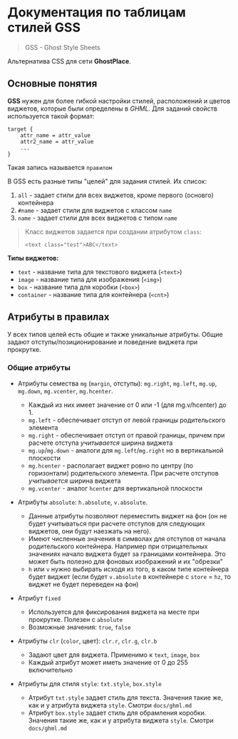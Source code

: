 # Документация по таблицам стилей GSS

> GSS - Ghost Style Sheets

Альтернатива CSS для сети **GhostPlace**.

## Основные понятия

**GSS** нужен для более гибкой настройки стилей, расположений и цветов виджетов, которые были определены в *GHML*. Для заданий свойств используется такой формат:

```
target {
    attr_name = attr_value
    attr2_name = attr_value
    ...
}
```

Такая запись называется `правилом`

В GSS есть разные типы "целей" для задания стилей. Их список:

1. `all` - задает стили для всех виджетов, кроме первого (основго) контейнера
2. `#name` - задает стили для виджетов с классом `name`
3. `name` - задает стили для всех виджетов с типом `name` 

> Класс виджетов задается при создании атрибутом `class`:
>
> `<text class="test">ABC</text>`

**Типы виджетов:**

- `text` - название типа для текстового виджета (`<text>`)
- `image` - название типа для изображения (`<img>`)
- `box` - название типа для коробки (`<box>`)
- `container` - название типа для контейнера (`<cnt>`)

## Атрибуты в правилах

У всех типов целей есть общие и также уникальные атрибуты. Общие задают отступы/позиционирование и поведение виджета при прокрутке.

### Общие атрибуты

- Атрибуты семества `mg` (`margin`, отступы): `mg.right`, `mg.left`, `mg.up`, `mg.down`, `mg.vcenter`, `mg.hcenter`. 
  - Каждый из них имеет значение от 0 или -1 (для mg.v/hcenter) до 1. 
  - `mg.left` - обеспечивает отступ от левой границы родительского элемента
  - `mg.right` - обеспечивает отступ от правой границы, причем при расчете отступа _учитывается_ ширина виджета
  - `mg.up`/`mg.down` - аналоги для `mg.left`/`mg.right` но в вертикальной плоскости
  - `mg.hcenter` - располагает виджет ровно по центру (по горизонтали) родительского элемента. При расчете отступов _учитывается_ ширина виджета
  - `mg.vcenter` - аналог `hcenter` для вертикальной плоскости

- Атрибуты `absolute`: `h.absolute`, `v.absolute`.
  - Данные атрибуты позволяют переместить виджет на фон (он не будет учитываться при расчете отступов для следующих виджетов, они будут наезжать на него).
  - Имеют численные значения в символах для отступов от начала родительского контейнера. Например при отрицательных значениях начало виджета будет за границами контейнера. Это может быть полезно для фоновых изображений и их "обрезки"
  - `h` или `v` нужно выбирать исходя из того, в каком типе контейнера будет виджет (если будет `v.absolute` в контейнере с `store` = `hz`, то виджет не будет переведен на фон)

- Атрибут `fixed`
  - Используется для фиксирования виджета на месте при прокрутке. Полезен с `absolute`
  - Возможные значения: `true`, `false`

- Атрибуты `clr` (`color`, цвет): `clr.r`, `clr.g`, `clr.b`
  - Задают цвет для виджета. Применимо к `text`, `image`, `box`
  - Каждый атрибут может иметь значение от 0 до 255 включительно

- Атрибуты для стиля `style`: `txt.style`, `box.style`
  - Атрибут `txt.style` задает стиль для текста. Значения такие же, как и у атрибута виджета `style`. Смотри `docs/ghml.md`
  - Атрибут `box.style` задает стиль для обрамления коробки. Значения такие же, как и у атрибута виджета `style`. Смотри `docs/ghml.md`